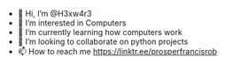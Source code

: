- 👋 Hi, I’m @H3xw4r3
- 👀 I’m interested in Computers
- 🌱 I’m currently learning how computers work
- 💞️ I’m looking to collaborate on python projects
- 📫 How to reach me https://linktr.ee/prosperfrancisrob

<!---
H3xw4r3/H3xw4r3 is a ✨ special ✨ repository because its `README.md` (this file) appears on your GitHub profile.
You can click the Preview link to take a look at your changes.
--->
